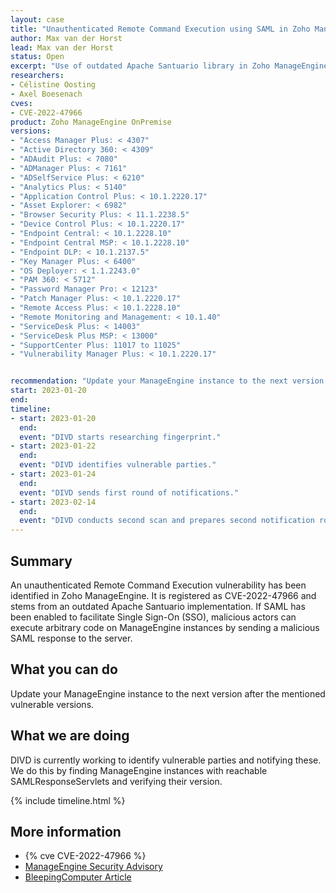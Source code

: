 ```yaml
---
layout: case
title: "Unauthenticated Remote Command Execution using SAML in Zoho ManageEngine"
author: Max van der Horst
lead: Max van der Horst
status: Open
excerpt: "Use of outdated Apache Santuario library in Zoho ManageEngine causes an unauthenticated RCE vulnerability by sending a malicious SAML response."
researchers:
- Célistine Oosting
- Axel Boesenach
cves:
- CVE-2022-47966
product: Zoho ManageEngine OnPremise
versions: 
- "Access Manager Plus: < 4307"
- "Active Directory 360: < 4309"
- "ADAudit Plus: < 7080"
- "ADManager Plus: < 7161"
- "ADSelfService Plus: < 6210"
- "Analytics Plus: < 5140"
- "Application Control Plus: < 10.1.2220.17"
- "Asset Explorer: < 6982"
- "Browser Security Plus: < 11.1.2238.5"
- "Device Control Plus: < 10.1.2220.17"
- "Endpoint Central: < 10.1.2228.10"
- "Endpoint Central MSP: < 10.1.2228.10"
- "Endpoint DLP: < 10.1.2137.5"
- "Key Manager Plus: < 6400"
- "OS Deployer: < 1.1.2243.0"
- "PAM 360: < 5712"
- "Password Manager Pro: < 12123"
- "Patch Manager Plus: < 10.1.2220.17"
- "Remote Access Plus: < 10.1.2228.10"
- "Remote Monitoring and Management: < 10.1.40"
- "ServiceDesk Plus: < 14003"
- "ServiceDesk Plus MSP: < 13000"
- "SupportCenter Plus: 11017 to 11025"
- "Vulnerability Manager Plus: < 10.1.2220.17"


recommendation: "Update your ManageEngine instance to the next version. The patched version is the next version number for all vulnerable versions (e.g. 4307 > 4308)."
start: 2023-01-20
end:
timeline:
- start: 2023-01-20
  end:
  event: "DIVD starts researching fingerprint."
- start: 2023-01-22
  end: 
  event: "DIVD identifies vulnerable parties."
- start: 2023-01-24
  end:
  event: "DIVD sends first round of notifications."
- start: 2023-02-14
  end:
  event: "DIVD conducts second scan and prepares second notification round."
---
```


## Summary

An unauthenticated Remote Command Execution vulnerability has been identified in Zoho ManageEngine. It is registered as CVE-2022-47966 and stems from an outdated Apache Santuario implementation. If SAML has been enabled to facilitate Single Sign-On (SSO), malicious actors can execute arbitrary code on ManageEngine instances by sending a malicious SAML response to the server.

## What you can do

Update your ManageEngine instance to the next version after the mentioned vulnerable versions.

## What we are doing

DIVD is currently working to identify vulnerable parties and notifying these. We do this by finding ManageEngine instances with reachable SAMLResponseServlets and verifying their version. 

{% include timeline.html %}

## More information

* {% cve CVE-2022-47966 %}
* [ManageEngine Security Advisory](https://www.manageengine.com/security/advisory/CVE/cve-2022-47966.html)
* [BleepingComputer Article](https://www.bleepingcomputer.com/news/security/exploit-released-for-critical-manageengine-rce-bug-patch-now/)
